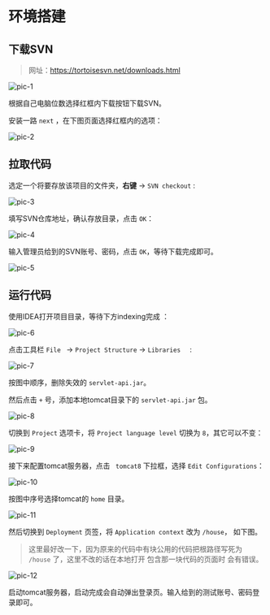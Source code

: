 # 环境搭建

## 下载SVN

> 网址：https://tortoisesvn.net/downloads.html 

![pic-1](../images/envBuild-pic1.jpg)

根据自己电脑位数选择红框内下载按钮下载SVN。

安装一路 `next` ，在下图页面选择红框内的选项： 

![pic-2](../images/envBuild-pic2.png)



## 拉取代码

选定一个将要存放该项目的文件夹，**右键** -> `SVN checkout`  :

![pic-3](../images/envBuild-pic3.png)

填写SVN仓库地址，确认存放目录，点击 `OK`： 

![pic-4](../images/envBuild-pic4.png)

输入管理员给到的SVN账号、密码，点击 `OK`，等待下载完成即可。

![pic-5](../images/envBuild-pic5.png)

## 运行代码

使用IDEA打开项目目录，等待下方indexing完成 ：

![pic-6](../images/envBuild-pic6.png)

点击工具栏  `File ` ->  `Project Structure`  ->  `Libraries  ` :

![pic-7](../images/envBuild-pic7.png)

按图中顺序，删除失效的 `servlet-api.jar`。

然后点击 `+` 号，添加本地tomcat目录下的 `servlet-api.jar` 包。 

![pic-8](../images/envBuild-pic8.png)

切换到 `Project` 选项卡，将 `Project language level` 切换为 `8`，其它可以不变： 

![pic-9](../images/envBuild-pic9.jpg)

接下来配置tomcat服务器，点击 ` tomcat8` 下拉框，选择 `Edit Configurations`：

![pic-10](../images/envBuild-pic10.png)

按图中序号选择tomcat的 `home` 目录。

![pic-11](../images/envBuild-pic11.png)

然后切换到 `Deployment` 页签，将 `Application context` 改为 `/house`， 如下图。

> 这里最好改一下，因为原来的代码中有块公用的代码把根路径写死为 `/house` 了，这里不改的话在本地打开 包含那一块代码的页面时 会有错误。

![pic-12](../images/envBuild-pic12.jpg)

启动tomcat服务器，启动完成会自动弹出登录页。输入给到的测试账号、密码登录即可。 
